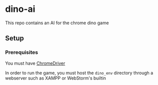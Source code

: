 # dino-ai
This repo contains an AI for the chrome dino game


## Setup
### Prerequisites
You must have [ChromeDriver](https://sites.google.com/a/chromium.org/chromedriver/downloads)

In order to run the game, you must host the `dino_env` directory through a webserver such as XAMPP or WebStorm's builtin